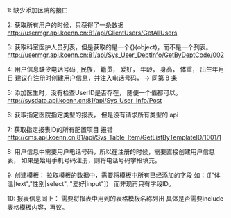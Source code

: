 1: 缺少添加医院的接口

2: 获取所有用户的时候，只获得了一条数据
   http://usermgr.api.koenn.cn:81/api/ClientUsers/GetAllUsers

3: 获取科室医护人员列表，但是获取的是一个{}(object)，而不是一个[](array)列表。
   http://usermgr.api.koenn.cn:81/api/Sys_User_DeptInfo/GetByDeptCode/002

4: 用户信息缺少电话号码 , 民族， 籍贯， 爱好， 年龄， 身高， 体重， 出生年月日
   建议在注册时创建用户信息，并注入电话号码， -> 同第 8 条

5: 添加医生时，没有检查UserID是否存在， 随便一个值都可以。
   http://sysdata.api.koenn.cn:81/api/Sys_User_Info/Post

6: 获取指定医院指定类型的报表， 但是没有请求所有类型的 api

7: 获取指定报表ID的所有配置项目 报错
   http://cms.api.koenn.cn:81/api/Sys_Table_Item/GetListByTemplateID/1001/1

8: 用户信息中需要用户电话号码，所以在注册的时候，需要直接创建用户信息表，
   如果是始用手机号码注册，则将电话号码字段填充。

9: 创建模板： 拉取模板的数据中，需要将模板中所有已经添加的字段
  如：（["体温|text","性别|select", "爱好|input"]）
  而非现再只有字段ID。
  
10: 报表信息同上： 需要将报表中用到的表格模板名称列出
    具体是否需要include表格模板内容，再议。
